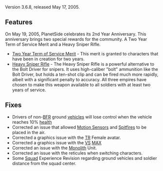 Version 3.6.8, released May 17, 2005.

## Features

On May 19, 2005, PlanetSide celebrates its 2nd Year Anniversary. This
anniversary brings two special rewards for the community. A Two Year Term of
Service Merit and a Heavy Sniper Rifle.

- [Two Year Term of Service Merit](../merits/Term_of_Service.md) - This merit is
  granted to characters that have been in creation for two years.
- [Heavy Sniper Rifle](../weapons/Heavy_Scout_Rifle.md) - The Heavy Sniper Rifle
  is a powerful alternative to the Bolt Driver for snipers. It uses high-caliber
  "bolt" ammunition like the Bolt Driver, but holds a ten-shot clip and can be
  fired much more rapidly, albeit with a significant penalty to accuracy. All
  three empires have chosen to make this weapon available to all soldiers with
  at least two years of service.

## Fixes

- Drivers of non-[BFR](../vehicles/BattleFrame_Robotics.md) ground
  [vehicles](../vehicles/index.md) will lose control when the vehicle reaches
  10% [health](../terminology/Health.md)
- Corrected an issue that allowed
  [Motion Sensors](../weapons/Adaptive_Construction_Engine.md#motion-sensor-alarm)
  and [Spitfires](../weapons/Adaptive_Construction_Engine.md#spitfire-turret) to
  be placed in the air.
- Corrected a graphics issue with the [TR](../terminology/Terran_Republic.md) Female
  avatar.
- Corrected a graphics issue with the [VS](../terminology/Vanu_Sovereignty.md)
  [MAX](../armor/Mechanized_Assault_Exo-Suit.md)
- Corrected an issue with the [Monolith](../items/Monolith.md) Unit.
- Corrected an issue with the reticules when switching characters.
- Some [Squad](../terminology/Squad.md) Experience Revision regarding ground
  vehicles and soldier distance from the squad center.
